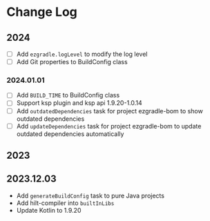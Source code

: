 # Change Log

## 2024

- [ ] Add `ezgradle.logLevel` to modify the log level
- [ ] Add Git properties to BuildConfig class

### 2024.01.01

- [ ] Add `BUILD_TIME` to BuildConfig class
- [ ] Support ksp plugin and ksp api 1.9.20-1.0.14
- [ ] Add `outdatedDependencies` task for project ezgradle-bom to show outdated dependencies
- [ ] Add `updateDependencies` task for project ezgradle-bom to update outdated dependencies automatically

## 2023

## 2023.12.03

- Add `generateBuildConfig` task to pure Java projects
- Add hilt-compiler into `builtInLibs`
- Update Kotlin to 1.9.20
